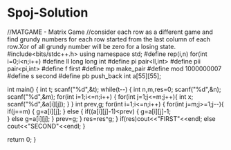 # Spoj-Solution
//MATGAME - Matrix Game
//consider each row as a different game and find grundy numbers for each row started from the last column of each row.Xor of all grundy number will be zero for a losing state.
#include<bits/stdc++.h>
using namespace std;
#define rep(i,n) for(int i=0;i<n;i++)
#define ll long long  int
#define pi pair<ll,int>
#define pii pair<pi,int>
#define f first
#define mp make_pair
#define mod 1000000007
#define s second
#define pb push_back
int a[55][55];

int main()
{
int t;
scanf("%d",&t);
while(t--)
{
int n,m,res=0;
scanf("%d",&n);
scanf("%d",&m);
for(int i=1;i<=n;i++)
{
for(int j=1;j<=m;j++){
int x;
scanf("%d",&a[i][j]);
}
}
int prev,g;
for(int i=1;i<=n;i++)
{
for(int j=m;j>=1;j--){    
if(j==m)
{
g=a[i][j];
}
else
{
if((a[i][j]-1)<prev)
{
 g=a[i][j]-1;   
}
else g=a[i][j];
}
prev=g;
}
res=res^g;
}
if(res)cout<<"FIRST"<<endl;
else cout<<"SECOND"<<endl;
}

return 0;
}


